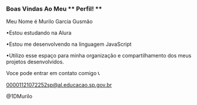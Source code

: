 ### Boas Vindas Ao Meu ** Perfil! **

Meu Nome é Murilo Garcia Gusmão

•Estou estudando na Alura

•Estou me desenvolvendo na linguagem JavaScript

•Utilizo esse espaço para minha organização e compartilhamento dos meus projetos desenvolvidos.

Voce pode entrar em contato comigo 📞

00001121072252sp@al.educacao.sp.gov.br

@1DMurilo
